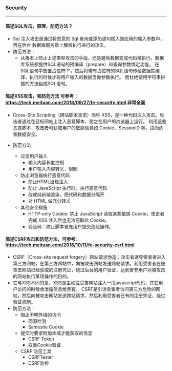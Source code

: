 ### Security
---
#### 简述SQL攻击，原理，防范方法？
* Sql 注入攻击是通过将恶意的 Sql 查询或添加语句插入到应用的输入参数中，再在后台 数据库服务器上解析执行进行的攻击。
* 防范方法：
  * 从根本上防止上述类型攻击的手段，还是避免数据变成代码被执行。数据库系统都提供SQL语句的预编译（prepare）和查询参数绑定功能，
  在SQL语句中放置占位符'?'，然后将带有占位符的SQL语句传给数据库编译，执行的时候才将用户输入的数据当做参数执行。 而杜绝使用字符串拼接的方法组成SQL语句。

#### 简述XSS攻击，和防范方法 可参考：https://tech.meituan.com/2018/09/27/fe-security.html 非常全面
* Cross-Site Scripting（跨站脚本攻击）简称 XSS，是一种代码注入攻击。攻击者通过在目标网站上注入恶意脚本，使之在用户的浏览器上运行。
  利用这些恶意脚本，攻击者可获取用户的敏感信息如 Cookie、SessionID 等，进而危害数据安全。
  
* 防范方法
  * 过滤用户输入
    * 输入内容长度控制
    * 用户输入内容转义，限制
  * 防止浏览器执行恶意代码
    * 防止HTML出现注入
    * 防止 JavaScript 执行时，执行恶意代码
    * 改成纯前端渲染，把代码和数据分隔开
    * 对 HTML 做充分转义
  * 其他安全措施
    * HTTP-only Cookie: 禁止 JavaScript 读取某些敏感 Cookie，攻击者完成 XSS 注入后也无法窃取此 Cookie。 
    * 验证码：防止脚本冒充用户提交危险操作。

#### 简述CSRF攻击和防范方法，可参考: https://tech.meituan.com/2018/10/11/fe-security-csrf.html 
* CSRF（Cross-site request forgery）跨站请求伪造：攻击者诱导受害者进入第三方网站，在第三方网站中，向被攻击网站发送跨站请求。利用受害者在被攻击网站已经获取的注册凭证，绕过后台的用户验证，达到冒充用户对被攻击的网站执行某项操作的目的。
* 它与XSS不同的是，XSS是主动往受害网站注入一段javascript代码，其它用户访问的时候会泄露信息给黑客。 CSRF是引诱受害者访问第三方危险的网站，然后向被攻击网站发送跨站请求，然后利用受害者已有的注册凭证，绕过验证机制。
* 防范方法：
  * 阻止不明外域的访问
    * 同源检测
    * Samesite Cookie
  * 提交时要求附加本域才能获取的信息
    * CSRF Token
    * 双重Cookie验证
  * CSRF 防范工具
    * CSRFTester
    * CSRF监控
